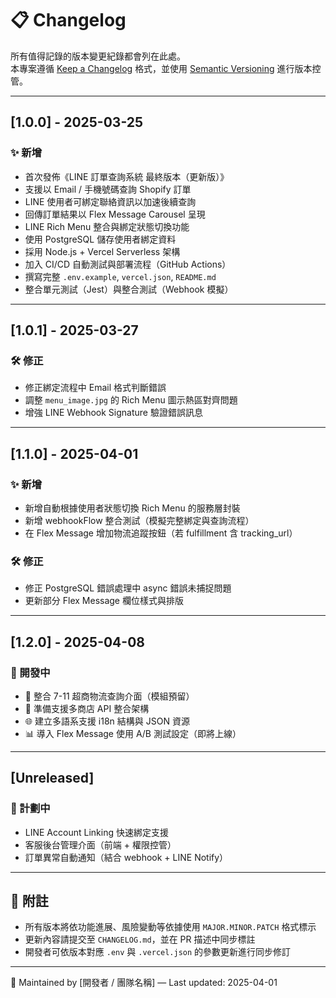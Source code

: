 # 📋 Changelog

所有值得記錄的版本變更紀錄都會列在此處。  
本專案遵循 [Keep a Changelog](https://keepachangelog.com/zh-TW/1.0.0/) 格式，並使用 [Semantic Versioning](https://semver.org/lang/zh-TW/) 進行版本控管。

---

## [1.0.0] - 2025-03-25

### ✨ 新增

- 首次發佈《LINE 訂單查詢系統 最終版本（更新版）》
- 支援以 Email / 手機號碼查詢 Shopify 訂單
- LINE 使用者可綁定聯絡資訊以加速後續查詢
- 回傳訂單結果以 Flex Message Carousel 呈現
- LINE Rich Menu 整合與綁定狀態切換功能
- 使用 PostgreSQL 儲存使用者綁定資料
- 採用 Node.js + Vercel Serverless 架構
- 加入 CI/CD 自動測試與部署流程（GitHub Actions）
- 撰寫完整 `.env.example`, `vercel.json`, `README.md`
- 整合單元測試（Jest）與整合測試（Webhook 模擬）

---

## [1.0.1] - 2025-03-27

### 🛠 修正

- 修正綁定流程中 Email 格式判斷錯誤
- 調整 `menu_image.jpg` 的 Rich Menu 圖示熱區對齊問題
- 增強 LINE Webhook Signature 驗證錯誤訊息

---

## [1.1.0] - 2025-04-01

### ✨ 新增

- 新增自動根據使用者狀態切換 Rich Menu 的服務層封裝
- 新增 webhookFlow 整合測試（模擬完整綁定與查詢流程）
- 在 Flex Message 增加物流追蹤按鈕（若 fulfillment 含 tracking_url）

### 🛠 修正

- 修正 PostgreSQL 錯誤處理中 async 錯誤未捕捉問題
- 更新部分 Flex Message 欄位樣式與排版

---

## [1.2.0] - 2025-04-08

### 🚧 開發中

- 🧪 整合 7-11 超商物流查詢介面（模組預留）
- 🧩 準備支援多商店 API 整合架構
- 🌐 建立多語系支援 i18n 結構與 JSON 資源
- 📊 導入 Flex Message 使用 A/B 測試設定（即將上線）

---

## [Unreleased]

### 🔮 計劃中

- LINE Account Linking 快速綁定支援
- 客服後台管理介面（前端 + 權限控管）
- 訂單異常自動通知（結合 webhook + LINE Notify）

---

## 📘 附註

- 所有版本將依功能進展、風險變動等依據使用 `MAJOR.MINOR.PATCH` 格式標示
- 更新內容請提交至 `CHANGELOG.md`，並在 PR 描述中同步標註
- 開發者可依版本對應 `.env` 與 `.vercel.json` 的參數更新進行同步修訂

---

📝 Maintained by [開發者 / 團隊名稱] — Last updated: 2025-04-01

